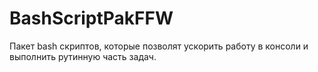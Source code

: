 # BashScriptPakFFW
Пакет bash скриптов, которые позволят ускорить работу в консоли и выполнить рутинную часть задач.
